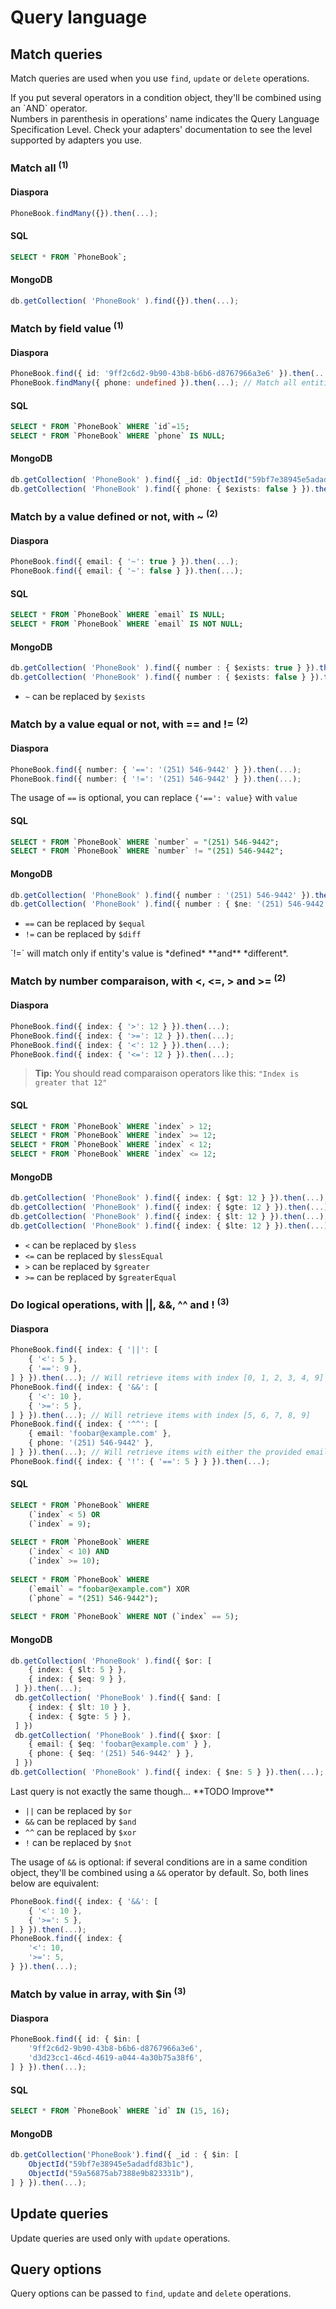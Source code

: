 # Query language

## Match queries

Match queries are used when you use `find`, `update` or `delete` operations.

<div markdown class="note info">
If you put several operators in a condition object, they'll be combined using an `AND` operator.
</div>

<div markdown class="note info">
Numbers in parenthesis in operations' name indicates the Query Language Specification Level. Check your adapters' documentation to see the level supported by adapters you use.
</div>

### Match all <sup>(1)</sup>

<div markdown class="tabs tabs-code">
<div markdown class="tab" data-ref="diaspora">

#### Diaspora

```ts
PhoneBook.findMany({}).then(...);
```
</div>
<div markdown class="tab" data-ref="sql">

#### SQL

```sql
SELECT * FROM `PhoneBook`;
```
</div>
<div markdown class="tab" data-ref="mongodb">

#### MongoDB

```ts
db.getCollection( 'PhoneBook' ).find({}).then(...);
```
</div>
</div>

### Match by field value <sup>(1)</sup>

<div markdown class="tabs tabs-code">
<div markdown class="tab" data-ref="diaspora">

#### Diaspora

```ts
PhoneBook.find({ id: '9ff2c6d2-9b90-43b8-b6b6-d8767966a3e6' }).then(...); // Match a single entity that have this value
PhoneBook.findMany({ phone: undefined }).then(...); // Match all entities that does not have a `phone`
```
</div>
<div markdown class="tab" data-ref="sql">

#### SQL

```sql
SELECT * FROM `PhoneBook` WHERE `id`=15;
SELECT * FROM `PhoneBook` WHERE `phone` IS NULL;
```
</div>
<div markdown class="tab" data-ref="mongodb">

#### MongoDB

```ts
db.getCollection( 'PhoneBook' ).find({ _id: ObjectId("59bf7e38945e5adadfd83b1c") }).then(...);
db.getCollection( 'PhoneBook' ).find({ phone: { $exists: false } }).then(...);
```
</div>
</div>

### Match by a value defined or not, with **~** <sup>(2)</sup>

<div markdown class="tabs tabs-code">
<div markdown class="tab" data-ref="diaspora">

#### Diaspora

```ts
PhoneBook.find({ email: { '~': true } }).then(...);
PhoneBook.find({ email: { '~': false } }).then(...);
```
</div>
<div markdown class="tab" data-ref="sql">

#### SQL

```sql
SELECT * FROM `PhoneBook` WHERE `email` IS NULL;
SELECT * FROM `PhoneBook` WHERE `email` IS NOT NULL;
```
</div>
<div markdown class="tab" data-ref="mongodb">

#### MongoDB

```ts
db.getCollection( 'PhoneBook' ).find({ number : { $exists: true } }).then(...);
db.getCollection( 'PhoneBook' ).find({ number : { $exists: false } }).then(...);
```
</div>
</div>

 * `~` can be replaced by `$exists`

### Match by a value equal or not, with **==** and **!=** <sup>(2)</sup>

<div markdown class="tabs tabs-code">
<div markdown class="tab" data-ref="diaspora">

#### Diaspora

```ts
PhoneBook.find({ number: { '==': '(251) 546-9442' } }).then(...);
PhoneBook.find({ number: { '!=': '(251) 546-9442' } }).then(...);
```
The usage of `==` is optional, you can replace `{'==': value}` with `value`
</div>
<div markdown class="tab" data-ref="sql">

#### SQL

```sql
SELECT * FROM `PhoneBook` WHERE `number` = "(251) 546-9442";
SELECT * FROM `PhoneBook` WHERE `number` != "(251) 546-9442";
```
</div>
<div markdown class="tab" data-ref="mongodb">

#### MongoDB

```ts
db.getCollection( 'PhoneBook' ).find({ number : '(251) 546-9442' }).then(...);
db.getCollection( 'PhoneBook' ).find({ number : { $ne: '(251) 546-9442' } }).then(...);
```
</div>
</div>

* `==` can be replaced by `$equal`
* `!=` can be replaced by `$diff`

<div markdown class="note info">
`!=` will match only if entity's value is *defined* **and** *different*.
</div>

### Match by number comparaison, with **<**, **<=**, **>** and **>=** <sup>(2)</sup>

<div markdown class="tabs tabs-code">
<div markdown class="tab" data-ref="diaspora">

#### Diaspora

```ts
PhoneBook.find({ index: { '>': 12 } }).then(...);
PhoneBook.find({ index: { '>=': 12 } }).then(...);
PhoneBook.find({ index: { '<': 12 } }).then(...);
PhoneBook.find({ index: { '<=': 12 } }).then(...);
```

>**Tip:** You should read comparaison operators like this:
>`"Index is greater that 12"`

</div>
<div markdown class="tab" data-ref="sql">

#### SQL

```sql
SELECT * FROM `PhoneBook` WHERE `index` > 12;
SELECT * FROM `PhoneBook` WHERE `index` >= 12;
SELECT * FROM `PhoneBook` WHERE `index` < 12;
SELECT * FROM `PhoneBook` WHERE `index` <= 12;
```
</div>
<div markdown class="tab" data-ref="mongodb">

#### MongoDB

```ts
db.getCollection( 'PhoneBook' ).find({ index: { $gt: 12 } }).then(...);
db.getCollection( 'PhoneBook' ).find({ index: { $gte: 12 } }).then(...);
db.getCollection( 'PhoneBook' ).find({ index: { $lt: 12 } }).then(...);
db.getCollection( 'PhoneBook' ).find({ index: { $lte: 12 } }).then(...);
```
</div>
</div>

* `<` can be replaced by `$less`
* `<=` can be replaced by `$lessEqual`
* `>` can be replaced by `$greater`
* `>=` can be replaced by `$greaterEqual`
 
### Do logical operations, with **||**, **&&**, **\^\^** and **!** <sup>(3)</sup>

<div markdown class="tabs tabs-code">
<div markdown class="tab" data-ref="diaspora">

#### Diaspora

```ts
PhoneBook.find({ index: { '||': [
	{ '<': 5 },
	{ '==': 9 },
] } }).then(...); // Will retrieve items with index [0, 1, 2, 3, 4, 9]
PhoneBook.find({ index: { '&&': [
	{ '<': 10 },
	{ '>=': 5 },
] } }).then(...); // Will retrieve items with index [5, 6, 7, 8, 9]
PhoneBook.find({ index: { '^^': [
	{ email: 'foobar@example.com' },
	{ phone: '(251) 546-9442' },
] } }).then(...); // Will retrieve items with either the provided email or address, but not both
PhoneBook.find({ index: { '!': { '==': 5 } } }).then(...);
```
</div>
<div markdown class="tab" data-ref="sql">

#### SQL

```sql
SELECT * FROM `PhoneBook` WHERE 
	(`index` < 5) OR
	(`index` = 9);
	
SELECT * FROM `PhoneBook` WHERE
	(`index` < 10) AND
	(`index` >= 10);
	
SELECT * FROM `PhoneBook` WHERE
	(`email` = "foobar@example.com") XOR
	(`phone` = "(251) 546-9442");
	
SELECT * FROM `PhoneBook` WHERE NOT (`index` == 5);
```
</div>
<div markdown class="tab" data-ref="mongodb">

#### MongoDB

```ts
db.getCollection( 'PhoneBook' ).find({ $or: [
    { index: { $lt: 5 } },
    { index: { $eq: 9 } },
 ] }).then(...);
 db.getCollection( 'PhoneBook' ).find({ $and: [
    { index: { $lt: 10 } },
    { index: { $gte: 5 } },
 ] })
 db.getCollection( 'PhoneBook' ).find({ $xor: [
	{ email: { $eq: 'foobar@example.com' } },
	{ phone: { $eq: '(251) 546-9442' } },
 ] })
db.getCollection( 'PhoneBook' ).find({ index: { $ne: 5 } }).then(...);
```
<div markdown class="note warning">
Last query is not exactly the same though... **TODO Improve**
</div>
</div>
</div>

 * `||` can be replaced by `$or`
 * `&&` can be replaced by `$and`
 * `^^` can be replaced by `$xor`
 * `!` can be replaced by `$not`

The usage of `&&` is optional: if several conditions are in a same condition object, they'll be combined using a `&&` operator by default. So, both lines below are equivalent:
```ts
PhoneBook.find({ index: { '&&': [
	{ '<': 10 },
	{ '>=': 5 },
] } }).then(...);
PhoneBook.find({ index: {
	'<': 10,
	'>=': 5,
} }).then(...);
```

### Match by value in array, with **$in** <sup>(3)</sup>

<div markdown class="tabs tabs-code">
<div markdown class="tab" data-ref="diaspora">

#### Diaspora

```ts
PhoneBook.find({ id: { $in: [
	'9ff2c6d2-9b90-43b8-b6b6-d8767966a3e6',
	'd3d23cc1-46cd-4619-a044-4a30b75a38f6',
] } }).then(...);
```
</div>
<div markdown class="tab" data-ref="sql">

#### SQL

```sql
SELECT * FROM `PhoneBook` WHERE `id` IN (15, 16);
```
</div>
<div markdown class="tab" data-ref="mongodb">

#### MongoDB

```ts
db.getCollection('PhoneBook').find({ _id : { $in: [
    ObjectId("59bf7e38945e5adadfd83b1c"),
    ObjectId("59a56875ab7388e9b823331b"),
] } }).then(...);
```
</div>
</div>

## Update queries

Update queries are used only with `update` operations.

## Query options

Query options can be passed to `find`, `update` and `delete` operations.
